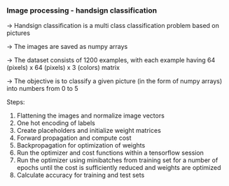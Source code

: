 ### Image processing - handsign classification

-> Handsign classification is a multi class classification problem based on pictures    

-> The images are saved as numpy arrays   

-> The dataset consists of 1200 examples, with each example having 64 (pixels) x 64 (pixels) x 3 (colors) matrix  

-> The objective is to classify a given picture (in the form of numpy arrays) into numbers from 0 to 5  

Steps: 
1) Flattening the images and normalize image vectors       
2) One hot encoding of labels  
3) Create placeholders and initialize weight matrices  
4) Forward propagation and compute cost  
5) Backpropagation for optimization of weights
6) Run the optimizer and cost functions within a tensorflow session  
7) Run the optimizer using minibatches from training set for a number of epochs until the cost is sufficiently reduced and weights are optimized  
8) Calculate accuracy for training and test sets  



